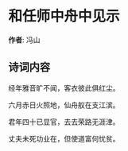 # 和任师中舟中见示

**作者**: 冯山

## 诗词内容

经年雅音旷不闻，客衣彼此俱红尘。

六月赤日火照地，仙舟舣在支江滨。

君年四十已显官，去去荣路无涯津。

丈夫未死功业在，但使道富何忧贫。

